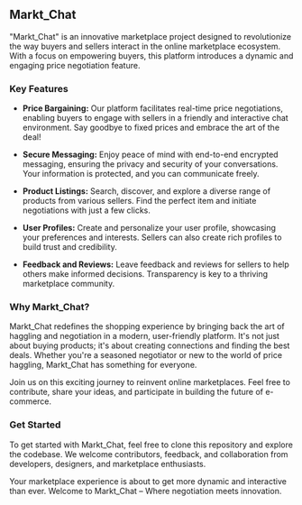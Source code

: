## Markt_Chat

"Markt_Chat" is an innovative marketplace project designed to revolutionize the way buyers and sellers interact in the online marketplace ecosystem. With a focus on empowering buyers, this platform introduces a dynamic and engaging price negotiation feature.

### Key Features
- **Price Bargaining:** Our platform facilitates real-time price negotiations, enabling buyers to engage with sellers in a friendly and interactive chat environment. Say goodbye to fixed prices and embrace the art of the deal!

- **Secure Messaging:** Enjoy peace of mind with end-to-end encrypted messaging, ensuring the privacy and security of your conversations. Your information is protected, and you can communicate freely.

- **Product Listings:** Search, discover, and explore a diverse range of products from various sellers. Find the perfect item and initiate negotiations with just a few clicks.

- **User Profiles:** Create and personalize your user profile, showcasing your preferences and interests. Sellers can also create rich profiles to build trust and credibility.

- **Feedback and Reviews:** Leave feedback and reviews for sellers to help others make informed decisions. Transparency is key to a thriving marketplace community.

### Why Markt_Chat?
Markt_Chat redefines the shopping experience by bringing back the art of haggling and negotiation in a modern, user-friendly platform. It's not just about buying products; it's about creating connections and finding the best deals. Whether you're a seasoned negotiator or new to the world of price haggling, Markt_Chat has something for everyone.

Join us on this exciting journey to reinvent online marketplaces. Feel free to contribute, share your ideas, and participate in building the future of e-commerce.

### Get Started
To get started with Markt_Chat, feel free to clone this repository and explore the codebase. We welcome contributors, feedback, and collaboration from developers, designers, and marketplace enthusiasts.

Your marketplace experience is about to get more dynamic and interactive than ever. Welcome to Markt_Chat – Where negotiation meets innovation.
